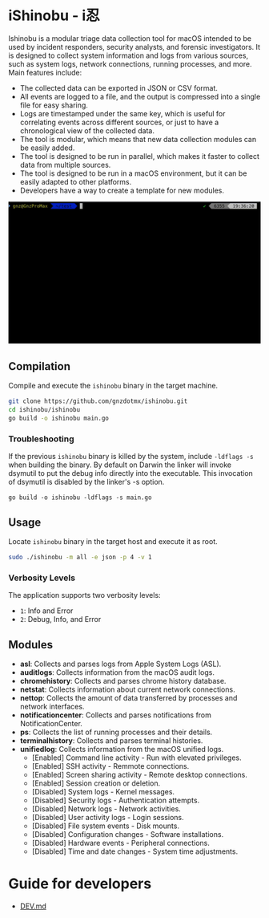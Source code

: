 # iShinobu - i忍
Ishinobu is a modular triage data collection tool for macOS intended to be used by incident responders, security analysts, and forensic investigators.
It is designed to collect system information and logs from various sources, such as system logs, network connections, running processes, and more.
Main features include:
- The collected data can be exported in JSON or CSV format.
- All events are logged to a file, and the output is compressed into a single file for easy sharing.
- Logs are timestamped under the same key, which is useful for correlating events across different sources, or just to have a chronological view of the collected data.
- The tool is modular, which means that new data collection modules can be easily added.
- The tool is designed to be run in parallel, which makes it faster to collect data from multiple sources.
- The tool is designed to be run in a macOS environment, but it can be easily adapted to other platforms.
- Developers have a way to create a template for new modules.

![How to](./src/how-to-gif.gif)


## Compilation
Compile and execute the `ishinobu` binary in the target machine.
```bash
git clone https://github.com/gnzdotmx/ishinobu.git
cd ishinobu/ishinobu
go build -o ishinobu main.go
```

### Troubleshooting
If the previous `ishinobu` binary is killed by the system, include `-ldflags -s` when building the binary. 
By default on Darwin the linker will invoke dsymutil to put the debug info directly into the executable. This invocation of dsymutil is disabled by the linker's -s option.
```
go build -o ishinobu -ldflags -s main.go
```

## Usage
Locate `ishinobu` binary in the target host and execute it as root.
```bash
sudo ./ishinobu -m all -e json -p 4 -v 1
```
### Verbosity Levels

The application supports two verbosity levels:

- `1`: Info and Error
- `2`: Debug, Info, and Error

## Modules
- **asl**: Collects and parses logs from Apple System Logs (ASL).
- **auditlogs**: Collects information from the macOS audit logs.
- **chromehistory**: Collects and parses chrome history database.
- **netstat**: Collects information about current network connections.
- **nettop**: Collects the amount of data transferred by processes and network interfaces.
- **notificationcenter**: Collects and parses notifications from NotificationCenter.
- **ps**: Collects the list of running processes and their details.
- **terminalhistory**: Collects and parses terminal histories.
- **unifiedlog**: Collects information from the macOS unified logs.
	- [Enabled] Command line activity - Run with elevated privileges.
	- [Enabled] SSH activity - Remmote connections.
	- [Enabled] Screen sharing activity - Remote desktop connections.
	- [Enabled] Session creation or deletion.
	- [Disabled] System logs - Kernel messages.
	- [Disabled] Security logs - Authentication attempts.
	- [Disabled] Network logs - Network activities.
	- [Disabled] User activity logs - Login sessions.
	- [Disabled] File system events - Disk mounts.
	- [Disabled] Configuration changes - Software installations.
	- [Disabled] Hardware events - Peripheral connections.
	- [Disabled] Time and date changes - System time adjustments.


# Guide for developers
- [DEV.md](./DEV.md)
